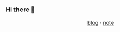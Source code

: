 ### Hi there 👋
<center>
  <a href="https://lmw0221.github.io/">blog</a> · 
  <a href="https://limw.vercel.app/">note</a>
</center>
  

<!--
**lmw0221/lmw0221** is a ✨ _special_ ✨ repository because its `README.md` (this file) appears on your GitHub profile.

Here are some ideas to get you started:

- 🔭 I’m currently working on ...
- 🌱 I’m currently learning ...
- 👯 I’m looking to collaborate on ...
- 🤔 I’m looking for help with ...
- 💬 Ask me about ...
- 📫 How to reach me: ...
- 😄 Pronouns: ...
- ⚡ Fun fact: ...
-->

